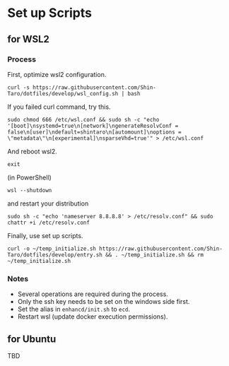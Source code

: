 # Set up Scripts

## for WSL2
### Process
First, optimize wsl2 configuration.

```
curl -s https://raw.githubusercontent.com/Shin-Taro/dotfiles/develop/wsl_config.sh | bash
```

If you failed curl command, try this.

```
sudo chmod 666 /etc/wsl.conf && sudo sh -c "echo '[boot]\nsystemd=true\n[network]\ngenerateResolvConf = false\n[user]\ndefault=shintaro\n[automount]\noptions = \"metadata\"\n[experimental]\nsparseVhd=true'" > /etc/wsl.conf
```

And reboot wsl2.

```
exit
```

(in PowerShell)

```
wsl --shutdown
```

and restart your distribution

```
sudo sh -c "echo 'nameserver 8.8.8.8' > /etc/resolv.conf" && sudo chattr +i /etc/resolv.conf
```

Finally, use set up scripts.

```
curl -o ~/temp_initialize.sh https://raw.githubusercontent.com/Shin-Taro/dotfiles/develop/entry.sh && . ~/temp_initialize.sh && rm ~/temp_initialize.sh
```

### Notes
- Several operations are required during the process.
- Only the ssh key needs to be set on the windows side first.
- Set the alias in `enhancd/init.sh` to `ecd`.
- Restart wsl (update docker execution permissions).

## for Ubuntu

TBD
